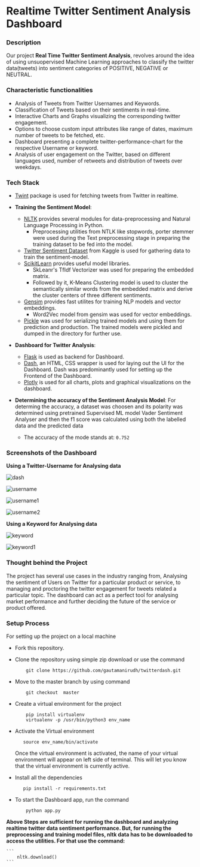 # Realtime Twitter Sentiment Analysis Dashboard
<!-- Twitter Analytics Dashboard -->

### Description 

Our project **Real Time Twitter Sentiment Analysis**, revolves around the idea of using unsuopervised Machine Learning approaches to classify the twitter data(tweets) into sentiment categories of POSITIVE, NEGATIVE or NEUTRAL.

### Characteristic functionalities

* Analysis of Tweets from Twitter Usernames and Keywords.
* Classification of Tweets based on their sentiments in real-time.
* Interactive Charts and Graphs visualizing the corresponding twitter engagement.
* Options to choose custom input attributes like range of dates, maximum number of tweets to be fetched, etc.
* Dashboard presenting a complete twitter-performance-chart for the respective Username or keyword.
* Analysis of user engagement on the Twitter, based on different languages used, number of retweets and distribution of tweets over weekdays.


### Tech Stack 

* [Twint](https://github.com/twintproject/twint "Twint") package is used for fetching tweets from Twitter in realtime.
* **Training the Sentiment Model**:
    * [NLTK](https://github.com/nltk/nltk "NLTK") provides several modules for data-preprocessing and Natural Language Processing in Python.
        * Preprocessing utilities from NTLK like stopwords, porter stemmer were used during the Text preprocessing stage in preparing the training dataset to be fed into the model.
    * [Twitter Sentiment Dataset](https://www.kaggle.com/kazanova/sentiment140 "Twitter Sentiment Dataset") from Kaggle is used for gathering data to train the sentiment-model.
    * [ScikitLearn](https://github.com/scikit-learn/scikit-learn "ScikitLearn") provides useful model libraries.
        * SkLeanr's TfIdf Vectorizer was used for preparing the embedded matrix.
        * Followed by it, K-Means Clustering model is used to cluster the semantically similar words from the embedded matrix and derive the cluster centers of three different sentiments.
    * [Gensim](https://github.com/RaRe-Technologies/gensim "Gensim") provides fast utilites for training NLP models and vector embeddings. 
        * Word2Vec model from gensim was used for vector embeddings.
    * [Pickle](https://github.com/python/cpython/blob/master/Lib/pickle.py "Pickle") was used for serializing trained models and using them for prediction and production. The trained models were pickled and dumped in the directory for further use.

* **Dashboard for Twitter Analysis**:
    * [Flask](https://github.com/pallets/flask "Flask") is used as backend for Dashboard.
    * [Dash](https://github.com/plotly/dash "Dash"), an HTML, CSS wrapper is used for laying out the UI for the Dashboard. Dash was predominantly used for setting up the Frontend of the Dashboard.
    * [Plotly](https://github.com/plotly "Plotly") is used for all charts, plots and graphical visualizations on the dashboard.

* **Determining the accuracy of the Sentiment Analysis Model**:
    For determing the accuracy, a dataset was choosen and its polarity was determined using pretrained Supervised ML model Vader Sentiment Analyser and then the f1 score was calculated using both the labelled data and the predicted data
    * The accuracy of the mode stands at: ```0.752```
### Screenshots of the Dashboard

**Using a Twitter-Username for Analysing data**

![dash](https://user-images.githubusercontent.com/56076028/106376026-4869f280-63b7-11eb-87fb-e1e3a6a4b817.jpeg)

![username](https://user-images.githubusercontent.com/56076028/106364418-dc56a280-6354-11eb-8bba-ee15e7cf6e31.jpeg)

![username1](https://user-images.githubusercontent.com/56076028/106364442-04460600-6355-11eb-9ce7-36540006fda4.jpeg)

![username2](https://user-images.githubusercontent.com/56076028/106364448-1758d600-6355-11eb-83d2-835529be9c72.jpeg)


**Using a Keyword for Analysing data**

![keyword](https://user-images.githubusercontent.com/56076028/106364458-29d30f80-6355-11eb-8d67-1ab1cc0faaf1.jpeg)

![keyword1](https://user-images.githubusercontent.com/56076028/106364473-3ce5df80-6355-11eb-8815-93a342eab3aa.jpeg)


### Thought behind the Project

The project has several use cases in the industry ranging from, Analysing the sentiment of Users on Twitter for a particular product or service, to managing and proctoring the twitter engagement for tweets related a particular topic. The dashboard can act as a perfect tool for analysing market performance and further deciding the future of the service or product offered.

### Setup Process

For setting up the project on a local machine

* Fork this repository.
* Clone the repository using simple zip download or use the command
    ```
        git clone https://github.com/gautamanirudh/twitterdash.git
    ```
* Move to the master branch by using command
    ```
        git checkout  master
    ```
* Create a virtual environment for the project
    ```
        pip install virtualenv
        virtualenv -p /usr/bin/python3 env_name
    ```
* Activate the Virtual environment
    ```
       source env_name/bin/activate
    ```
    Once the virtual environment is activated, the name of your virtual environment will appear on left side of terminal. This will let you know that the virtual environment is currently active. 

* Install all the dependencies
    ```
       pip install -r requirements.txt
    ```

* To start the Dashboard app, run the command
    ```
        python app.py
    ```


**Above Steps are sufficient for running the dashboard and analyzing realtime twitter data sentiment performance. But, for running the preprocessing and training model files, nltk data has to be downloaded to access the utilities. For that use the command:**

    ```
        nltk.download()
    ```

